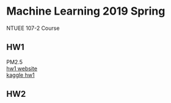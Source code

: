 # Machine Learning 2019 Spring
NTUEE 107-2 Course

## HW1
PM2.5  
[hw1 website](https://ntumlta2019.github.io/ml-web-hw1/)  
[kaggle hw1](https://www.kaggle.com/c/ml2019spring-hw1)

## HW2

